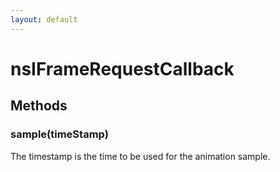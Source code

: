 ```yaml
---
layout: default
---
```


# nsIFrameRequestCallback #

## Methods ##

### sample(timeStamp) ###
  
The timestamp is the time to be used for the animation sample.  
  
